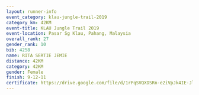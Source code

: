 ```yaml
---
layout: runner-info 
event_category: klau-jungle-trail-2019 
category_km: 42KM 
event-title: KLAU Jungle Trail 2019 
event-location: Pasar Sg Klau, Pahang, Malaysia 
overall_rank: 27
gender_rank: 10
bib: 4258
name: RITA SERTIE JEMIE
distance: 42KM
category: 42KM
gender: Female
finish: 9-12-11
certificate: https://drive.google.com/file/d/1rPqSVQXDSRn-e2iVpJk4IE-JlxczUkPb/view?usp=sharing
---
```

